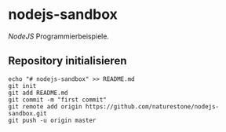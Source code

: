 # nodejs-sandbox

*NodeJS* Programmierbeispiele.

## Repository initialisieren

```
echo "# nodejs-sandbox" >> README.md
git init
git add README.md
git commit -m "first commit"
git remote add origin https://github.com/naturestone/nodejs-sandbox.git
git push -u origin master
```